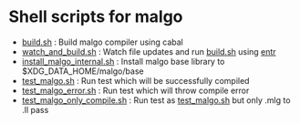 # Shell scripts for malgo

* [build.sh](scripts/build.sh) : Build malgo compiler using cabal
* [watch_and_build.sh](scripts/watch_and_build.sh) : Watch file updates and run [build.sh](scripts/build.sh) using [entr](https://github.com/eradman/entr)
* [install_malgo_internal.sh](scripts/install_malgo_internal.sh) : Install malgo base library to $XDG_DATA_HOME/malgo/base
* [test_malgo.sh](scripts/test_malgo.sh) : Run test which will be successfully compiled
* [test_malgo_error.sh](scripts/test_malgo_error.sh) : Run test which will throw compile error
* [test_malgo_only_compile.sh](scripts/test_malgo_only_compile.sh) : Run test as [test_malgo.sh](scripts/build.sh) but only .mlg to .ll pass

